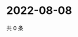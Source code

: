 # 2022-08-08

共 0 条

<!-- BEGIN WEIBO -->
<!-- 最后更新时间 Mon Aug 08 2022 11:38:32 GMT+0800 (China Standard Time) -->

<!-- END WEIBO -->
